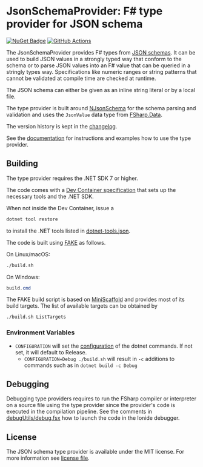 # JsonSchemaProvider: F# type provider for JSON schema

[![NuGet Badge](https://buildstats.info/nuget/JsonSchemaProvider?includePreReleases=true)](https://www.nuget.org/packages/JsonSchemaProvider/)
[![GitHub Actions](https://github.com/florenzen/JsonSchemaProvider/actions/workflows/main.yml/badge.svg?branch=main)](https://github.com/florenzen/JsonSchemaProvider/actions/workflows/main.yml?branch=main)

The JsonSchemaProvider provides F# types from [JSON schemas](https://json-schema.org). It can be used to build
JSON values in a strongly typed way that conform to the schema or to parse JSON values into an F# value that
can be queried in a stringly types way. Specifications like numeric ranges or string patterns that cannot be
validated at compile time are checked at runtime.

The JSON schema can either be given as an inline string literal or by a local file.

The type provider is built around [NJsonSchema](https://njsonschema.org/) for the schema parsing and validation
and uses the `JsonValue` data type from [FSharp.Data](https://fsprojects.github.io/FSharp.Data/).

The version history is kept in the [changelog](CHANGELOG.md).

See the [documentation](https://florenzen.github.io/JsonSchemaProvider) for instructions and
examples how to use the type provider.

## Building

The type provider requires the .NET SDK 7 or higher.

The code comes with a [Dev Container specification](.devcontainer/devcontainer.json) that sets up the necessary
tools and the .NET SDK.

When not inside the Dev Container, issue a

```bash
dotnet tool restore
```

to install the .NET tools listed in [dotnet-tools.json](.config/dotnet-tools.json).

The code is built using [FAKE](https://fake.build) as follows.

On Linux/macOS:

```bash
./build.sh
```

On Windows:

```powershell
build.cmd
```

The FAKE build script is based on [MiniScaffold](https://github.com/TheAngryByrd/MiniScaffold) and provides
most of its build targets. The list of available targets can be obtained by

```bash
./build.sh ListTargets
```

### Environment Variables

- `CONFIGURATION` will set the [configuration](https://docs.microsoft.com/en-us/dotnet/core/tools/dotnet-build?tabs=netcore2x#options) of the dotnet commands. 
  If not set, it will default to Release.
  - `CONFIGURATION=Debug ./build.sh` will result in `-c` additions to commands such as in `dotnet build -c Debug`

## Debugging

Debugging type providers requires to run the FSharp compiler or interpreter on a source
file using the type provider since the provider's code is executed in the compilation
pipeline. See the comments in [debugUtils/debug.fsx](debugUtils/debug.fsx) how to launch the
code in the Ionide debugger.

## License

The JSON schema type provider is available under the MIT license. For more information see [license file](LICENSE).
